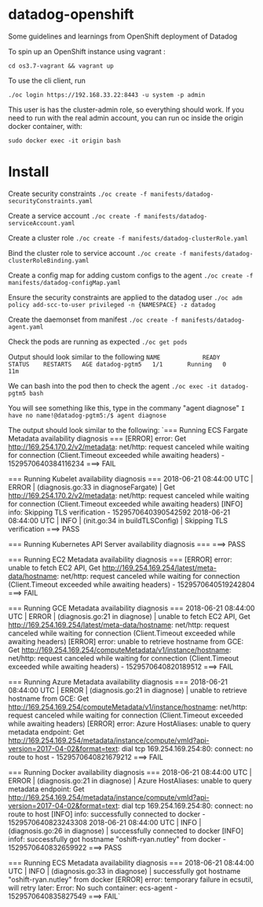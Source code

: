# datadog-openshift
Some guidelines and learnings from OpenShift deployment of Datadog


To spin up an OpenShift instance using vagrant :

`cd os3.7-vagrant && vagrant up`

To use the cli client, run

`./oc login https://192.168.33.22:8443 -u system -p admin`

This user is has the cluster-admin role, so everything should work. If you need to run with the real admin account, you can run oc inside the origin docker container, with:

`sudo docker exec -it origin bash`

# Install
Create security constraints
`./oc create -f manifests/datadog-securityConstraints.yaml`

Create a service account
`./oc create -f manifests/datadog-serviceAccount.yaml`

Create a cluster role
`./oc create -f manifests/datadog-clusterRole.yaml`

Bind the cluster role to service account
`./oc create -f manifests/datadog-clusterRoleBinding.yaml`

Create a config map for adding custom configs to the agent
`./oc create -f manifests/datadog-configMap.yaml`

Ensure the security constraints are applied to the datadog user
`./oc adm policy add-scc-to-user privileged -n {NAMESPACE} -z datadog`

Create the daemonset from manifest
`./oc create -f manifests/datadog-agent.yaml`

Check the pods are running as expected
`./oc get pods`

Output should look similar to the following
`NAME            READY     STATUS    RESTARTS   AGE
datadog-pgtm5   1/1       Running   0          11m`

We can bash into the pod then to check the agent
`./oc exec -it datadog-pgtm5 bash`

You will see something like this, type in the commany "agent diagnose"
`I have no name!@datadog-pgtm5:/$ agent diagnose`

The output should look similar to the following:
`=== Running ECS Fargate Metadata availability diagnosis ===
[ERROR] error: Get http://169.254.170.2/v2/metadata: net/http: request canceled while waiting for connection (Client.Timeout exceeded while awaiting headers) - 1529570640384116234
===> FAIL

=== Running Kubelet availability diagnosis ===
2018-06-21 08:44:00 UTC | ERROR | (diagnosis.go:33 in diagnoseFargate) | Get http://169.254.170.2/v2/metadata: net/http: request canceled while waiting for connection (Client.Timeout exceeded while awaiting headers)
[INFO] info: Skipping TLS verification - 1529570640390542592
2018-06-21 08:44:00 UTC | INFO | (init.go:34 in buildTLSConfig) | Skipping TLS verification
===> PASS

=== Running Kubernetes API Server availability diagnosis ===
===> PASS

=== Running EC2 Metadata availability diagnosis ===
[ERROR] error: unable to fetch EC2 API, Get http://169.254.169.254/latest/meta-data/hostname: net/http: request canceled while waiting for connection (Client.Timeout exceeded while awaiting headers) - 1529570640519242804
===> FAIL

=== Running GCE Metadata availability diagnosis ===
2018-06-21 08:44:00 UTC | ERROR | (diagnosis.go:21 in diagnose) | unable to fetch EC2 API, Get http://169.254.169.254/latest/meta-data/hostname: net/http: request canceled while waiting for connection (Client.Timeout exceeded while awaiting headers)
[ERROR] error: unable to retrieve hostname from GCE: Get http://169.254.169.254/computeMetadata/v1/instance/hostname: net/http: request canceled while waiting for connection (Client.Timeout exceeded while awaiting headers) - 1529570640820189512
===> FAIL

=== Running Azure Metadata availability diagnosis ===
2018-06-21 08:44:00 UTC | ERROR | (diagnosis.go:21 in diagnose) | unable to retrieve hostname from GCE: Get http://169.254.169.254/computeMetadata/v1/instance/hostname: net/http: request canceled while waiting for connection (Client.Timeout exceeded while awaiting headers)
[ERROR] error: Azure HostAliases: unable to query metadata endpoint: Get http://169.254.169.254/metadata/instance/compute/vmId?api-version=2017-04-02&format=text: dial tcp 169.254.169.254:80: connect: no route to host - 1529570640821679212
===> FAIL

=== Running Docker availability diagnosis ===
2018-06-21 08:44:00 UTC | ERROR | (diagnosis.go:21 in diagnose) | Azure HostAliases: unable to query metadata endpoint: Get http://169.254.169.254/metadata/instance/compute/vmId?api-version=2017-04-02&format=text: dial tcp 169.254.169.254:80: connect: no route to host
[INFO] info: successfully connected to docker - 1529570640823243308
2018-06-21 08:44:00 UTC | INFO | (diagnosis.go:26 in diagnose) | successfully connected to docker
[INFO] infof: successfully got hostname "oshift-ryan.nutley" from docker - 1529570640832659922
===> PASS

=== Running ECS Metadata availability diagnosis ===
2018-06-21 08:44:00 UTC | INFO | (diagnosis.go:33 in diagnose) | successfully got hostname "oshift-ryan.nutley" from docker
[ERROR] error: temporary failure in ecsutil, will retry later: Error: No such container: ecs-agent - 1529570640835827549
===> FAIL`
